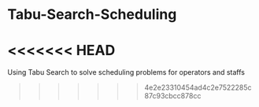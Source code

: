 # Tabu-Search-Scheduling
<<<<<<< HEAD
=======
Using Tabu Search to solve scheduling problems for operators and staffs 
>>>>>>> 4e2e23310454ad4c2e7522285c87c93cbcc878cc
